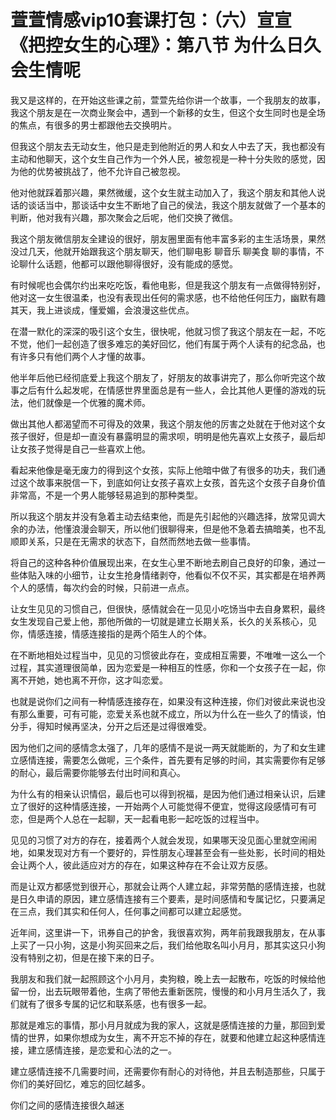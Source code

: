 # 萱萱情感vip10套课打包：（六）宣宣《把控女生的心理》：第八节 为什么日久会生情呢

我又是这样的，在开始这些课之前，萱萱先给你讲一个故事，一个我朋友的故事，我这个朋友是在一次商业聚会中，遇到一个新移的女生，但这个女生同时也是全场的焦点，有很多的男士都跟他去交换明片。

但我这个朋友去无动女生，他只是走到他附近的男人和女人中去了天，我也都没有主动和他聊天，这个女生自己作为一个外人民，被忽视是一种十分失败的感觉，因为他的优势被挑战了，他不允许自己被忽视。

他对他就踩着那兴趣，果然微缓，这个女生就主动加入了，我这个朋友和其他人说话的谈话当中，那谈话中女生不断地了自己的侯法，我这个朋友就做了一个基本的判断，他对我有兴趣，那次聚会之后呢，他们交换了微信。

我这个朋友微信朋友全建设的很好，朋友圈里面有他丰富多彩的主生活场景，果然没过几天，他就开始跟我这个朋友聊天，他们聊电影 聊音乐 聊美食 聊的事情，不论聊什么话题，他都可以跟他聊得很好，没有能成的感觉。

有时候呢也会偶尔约出来吃吃饭，看他电影，但是我这个朋友有一点做得特别好，他对这一女生很温柔，也没有表现出任何的需求感，也不给他任何压力，幽默有趣其天，我上进谈成，懂爱媚，会浪漫这些优点。

在潜一默化的深深的吸引这个女生，很快呢，他就习惯了我这个朋友在一起，不吃不觉，他们一起创造了很多难忘的美好回忆，他们有属于两个人读有的纪念品，也有许多只有他们两个人才懂的故事。

他半年后他已经彻底爱上我这个朋友了，好朋友的故事讲完了，那么你听完这个故事之后有什么起发呢，在情感世界里面总是有一些人，会比其他人更懂的游戏的玩法，他们就像是一个优雅的魔术师。

做出其他人都渴望而不可得及的效果，我这个朋友他的厉害之处就在于他对这个女孩子很好，但是却一直没有暴露明显的需求呗，明明是他先喜欢上女孩子，最后却让女孩子觉得是自己一些喜欢上他。

看起来他像是毫无废力的得到这个女孩，实际上他暗中做了有很多的功夫，我们通过这个故事来脱信一下，到底如何让女孩子喜欢上女孩，首先这个女孩子自身价值非常高，不是一个男人能够轻易追到的那种类型。

所以我这个朋友并没有急着主动去结束他，而是先引起他的兴趣选择，放常见调大余的办法，他懂浪漫会聊天，所以他们很聊得来，但是他不急着去搞暗美，也不乱顺即关系，只是在无需求的状态下，自然而然地去做一些事情。

将自己的这种各种价值展现出来，在女生心里不断地去刷自己良好的印象，通过一些体贴入味的小细节，让女生抢身情绪剥夺，他看似不仅不买，其实都是在培养两个人的感情，每次约会的时候，只前进一点点。

让女生见见的习惯自己，但很快，感情就会在一见见小吃饧当中去自身累积，最终女生发现自己爱上他，那他所做的一切就是建立长期关系，长久的关系核心，见你，情感连接，情感连接指的是两个陌生人的个体。

在不断地相处过程当中，见见的习惯彼此存在，变成相互需要，不唯唯一这么一个过程，其实道理很简单，因为恋爱是一种相互的性感，你和一个女孩子在一起，你离不开她，她也离不开你，这才叫恋爱。

也就是说你们之间有一种情感连接存在，如果没有这种连接，你们对彼此来说也没有那么重要，可有可能，恋爱关系也就不成立，所以为什么在一些久了的情谈，怕分手，得知时候再坚决，分开之后还是过得很难受。

因为他们之间的感情念太强了，几年的感情不是说一两天就能断的，为了和女生建立感情连接，需要怎么做呢，三个条件，首先要有足够的时间，其实需要你有足够的耐心，最后需要你能够去付出时间和真心。

为什么有的相亲认识情侣，最后也可以得到祝福，是因为他们通过相亲认识，后建立了很好的这种情感连接，一开始两个人可能觉得不便宜，觉得这段感情可有可恋，但是两个人总在一起聊，天一起看电影一起吃饭的过程当中。

见见的习惯了对方的存在，接着两个人就会发现，如果哪天没见面心里就空闹闹地，如果发现对方有一个要好的，异性朋友心理甚至会有一些处影，长时间的相处会让两个人，彼此适应对方的存在，如果这种存在不会让双方反感。

而是让双方都感觉到很开心，那就会让两个人建立起，非常劳酷的感情连接，也就是日久申请的原因，建立感情连接有三个要素，是时间感情和专属记忆，只要满足在三点，我们其实和任何人，任何事之间都可以建立起感觉。

近年间，这里讲一下，讯券自己的护舍，我很喜欢狗，两年前我跟我朋友，在从事上买了一只小狗，这是小狗买回来之后，我们给他取名叫小月月，那其实这只小狗没有特别之初，但是在接下来的日子。

我朋友和我们就一起照顾这个小月月，卖狗粮，晚上去一起散布，吃饭的时候给他留一份，出去玩眼带着他，生病了带他去重新医院，慢慢的和小月月生活久了，我们就有了很多专属的记忆和联系感，也有很多一起。

那就是难忘的事情，那小月月就成为我的家人，这就是感情连接的力量，那回到爱情的世界，如果你想成为女生，离不开忘不掉的存在，就要和他建立起这种感情连接，建立感情连接，是恋爱和心法的之一。

建立感情连接不几需要时间，还需要你有耐心的对待他，并且去制造那些，只属于你们的美好回忆，难忘的回忆越多。

你们之间的感情连接很久越迷